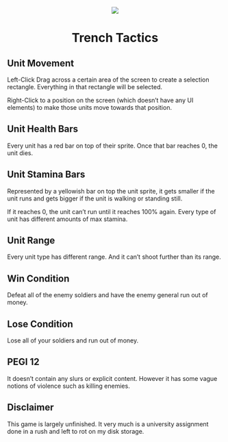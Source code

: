<p align = "center">
<img src = "https://github.com/user-attachments/assets/a52cff85-7c1a-410f-bd5e-ace1edcd63bd"/>
</p>
<h1 align = "center">Trench Tactics</h1>
<h2>Unit Movement</h2>

Left-Click Drag across a certain area of the screen to create a selection rectangle.
Everything in that rectangle will be selected.

Right-Click to a position on the screen (which doesn’t have any UI elements) to make
those units move towards that position.
<h2>Unit Health Bars</h2>

Every unit has a red bar on top of their sprite. Once that bar reaches 0, the unit dies.
<h2>Unit Stamina Bars</h2>

Represented by a yellowish bar on top the unit sprite, it gets smaller if the unit runs and
gets bigger if the unit is walking or standing still.

If it reaches 0, the unit can’t run until it reaches 100% again. Every type of unit has
different amounts of max stamina.
<h2>Unit Range</h2>

Every unit type has different range. And it can’t shoot further than its range.
<h2>Win Condition</h2>

Defeat all of the enemy soldiers and have the enemy general run out of money.
<h2>Lose Condition</h2>

Lose all of your soldiers and run out of money.
<h2>PEGI 12</h2> It doesn’t contain any slurs or explicit content. However it
has some vague notions of violence such as killing enemies.
<h2>Disclaimer</h2> This game is largely unfinished. It very much is a university assignment done in a rush and left to rot on my disk storage. 
